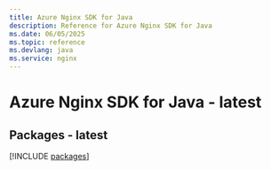 ```yaml
---
title: Azure Nginx SDK for Java
description: Reference for Azure Nginx SDK for Java
ms.date: 06/05/2025
ms.topic: reference
ms.devlang: java
ms.service: nginx
---
```

# Azure Nginx SDK for Java - latest
## Packages - latest
[!INCLUDE [packages](nginx-index.md)]